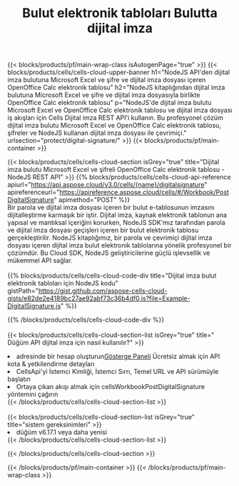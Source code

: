 ﻿---
title:  Bulut elektronik tabloları Bulutta dijital imza
description:  Microsoft Excel ve OpenOffice Calc dijital imzası için Bulut API'leri ve SDK'lar. Cells Cloud API tarafından e-tabloların dijital imzası. SDK, çeşitli geliştirme dillerini destekler. Android, C#, Go, Java, NodeJS, Perl, PHP, Python, Ruby ve Swift'i içerir.
url: /tr/nodejs/protect/digital-signature/
---
{{< blocks/products/pf/main-wrap-class isAutogenPage="true" >}}
{{< blocks/products/cells/cells-cloud-upper-banner h1="NodeJS API\'den dijital imza bulutuna Microsoft Excel ve şifre ve dijital imza dosyası içeren OpenOffice Calc elektronik tablosu" h2="NodeJS kitaplığından dijital imza bulutuna Microsoft Excel ve şifre ve dijital imza dosyasıyla birlikte OpenOffice Calc elektronik tablosu" p="NodeJS\'de dijital imza bulutu Microsoft Excel ve OpenOffice Calc elektronik tablosu ve dijital imza dosyası iş akışları için Cells Dijital imza REST API\'i kullanın. Bu profesyonel çözüm dijital imza bulutu Microsoft Excel ve OpenOffice Calc elektronik tablosu, şifreler ve NodeJS kullanan dijital imza dosyası ile çevrimiçi." urlsection="protect/digital-signature/" >}}
{{< blocks/products/pf/main-container >}}

{{< blocks/products/cells/cells-cloud-section isGrey="true" title="Dijital imza bulutu Microsoft Excel ve şifreli OpenOffice Calc elektronik tablosu - NodeJS REST API" >}}
{{% blocks/products/cells/cells-cloud-api-reference apiurl="https://api.aspose.cloud/v3.0/cells/{name}/digitalsignature" apireferenceurl="https://apireference.aspose.cloud/cells/#/Workbook/PostDigitalSignature" apimethod="POST" %}}
<br/>
Bir parola ve dijital imza dosyası içeren bir bulut e-tablosunun imzasını dijitalleştirme karmaşık bir iştir. Dijital imza, kaynak elektronik tablonun ana yapısal ve mantıksal içeriğini korurken, NodeJS SDK'mız tarafından parola ve dijital imza dosyası geçişleri içeren bir bulut elektronik tablosu gerçekleştirilir. NodeJS kitaplığımız, bir parola ve çevrimiçi dijital imza dosyası içeren dijital imza bulut elektronik tablolarına yönelik profesyonel bir çözümdür. Bu Cloud SDK, NodeJS geliştiricilerine güçlü işlevsellik ve mükemmel API sağlar.
<br/>
<br/>
{{% blocks/products/cells/cells-cloud-code-div title="Dijital imza bulut elektronik tabloları için NodeJS kodu" gistPath="https://gist.github.com/aspose-cells-cloud-gists/e82de2e4189bc27ae92abf73c36b4df0.js?file=Example-DigitalSignature.js" %}}
  
{{% /blocks/products/cells/cells-cloud-code-div %}}
<br/>
<br/>
{{< blocks/products/cells/cells-cloud-section-list isGrey="true" title=" Düğüm API dijital imza için nasıl kullanılır?" >}}
<li> adresinde bir hesap oluşturun<a href="https://dashboard.aspose.cloud/">Gösterge Paneli</a> Ücretsiz almak için API kota & yetkilendirme detayları</li>
<li>CellsApi'yi İstemci Kimliği, İstemci Sırrı, Temel URL ve API sürümüyle başlatın</li>
<li>Ortaya çıkan akışı almak için cellsWorkbookPostDigitalSignature yöntemini çağırın</li>
{{< /blocks/products/cells/cells-cloud-section-list >}}
<br/>
<br/>
{{< blocks/products/cells/cells-cloud-section-list isGrey="true" title="sistem gereksinimleri" >}}
<li>düğüm v6.17.1 veya daha yenisi</li>
{{< /blocks/products/cells/cells-cloud-section-list >}}

{{< /blocks/products/cells/cells-cloud-section >}}

{{< /blocks/products/pf/main-container >}}
{{< /blocks/products/pf/main-wrap-class >}}
